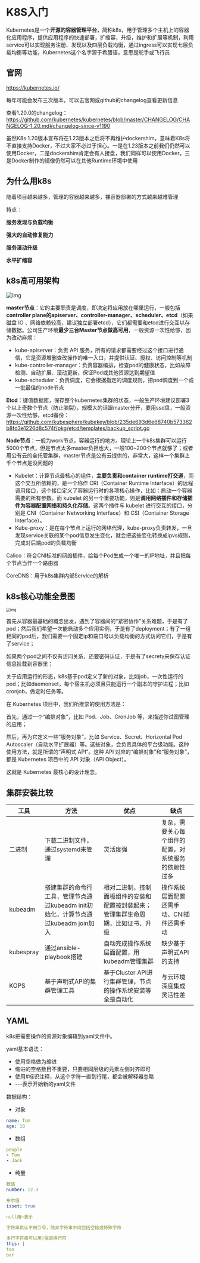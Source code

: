 # K8S入门

Kubernetes是一个**开源的容器管理平台**，简称k8s，用于管理多个主机上的容器化应用程序，提供应用程序的快速部署，扩缩容，升级，维护和扩展等机制，利用service可以实现服务注册、发现以及四层负载均衡，通过ingress可以实现七层负载均衡等功能，Kubernetes这个名字源于希腊语，意思是舵手或飞行员

## 官网

https://kubernetes.io/

每年可能会发布三次版本，可以去官网或github的changelog查看更新信息

查看1.20.0的changelog：https://github.com/kubernetes/kubernetes/blob/master/CHANGELOG/CHANGELOG-1.20.md#changelog-since-v1190

虽然K8s 1.20版本宣布将在1.23版本之后将不再维护dockershim，意味着K8s将不直接支持Docker，不过大家不必过于担心。一是在1.23版本之前我们仍然可以使用Docker，二是dockershim肯定会有人接盘，我们同样可以使用Docker，三是Docker制作的镜像仍然可以在其他Runtime环境中使用

## 为什么用k8s

随着项目越来越多，管理的容器越来越多，裸容器部署的方式越来越难管理

特点：

**服务发现与负载均衡**

**强大的自动修复能力**

**服务滚动升级**

**水平扩缩容**

## k8s高可用架构

![img](https://gitee.com/c_honghui/picture/raw/master/img/20220307145849.png)



**master节点**：它的主要职责是调度，即决定将应用放在哪里运行，一般包括**controller plane的apiserver、controller-manager、scheduler、etcd**（如果磁盘 IO 、网络依赖较高，建议独立部署etcd），它们都需要和etcd进行交互以存储数据。公司生产环境**最少三台Master节点做高可用**，一般资源一次性给够，因为改动麻烦：

- kube-apiserver：负责 API 服务，所有的请求都需要经过这个接口进行通信，它是资源增删查改操作的唯一入口，并提供认证、授权、访问控制等机制
- kube-controller-manager：负责容器编排，检查pod的健康状态，比如故障检测、自动扩展、滚动更新，保证Pod或其他资源达到期望值
- kube-scheduler：负责调度，它会根据指定的调度规则，把pod调度到一个或一批最佳的node节点

**Etcd**：键值数据库，保存整个kubernetes集群的状态，一般生产环境建议部署3个以上奇数个节点（防止脑裂），规模大的话跟master分开，要用ssd盘，一般资源一次性给够，etcd备份：https://github.com/kubesphere/kubekey/blob/235de693d6e68740b573362b8fd3e1226d8c574f/pkg/etcd/templates/backup_script.go

**Node节点**：一般为work节点，容器运行的地方。理论上一个k8s集群可以运行5000个节点，但是节点太多master负担也大，一般100~200个节点就够了；或者用公有云的全托管集群，master节点是公有云提供的，非常大，这样一个集群上千个节点是没问题的

- Kubelet：计算节点最核心的组件，**主要负责和container runtime打交道**，而这个交互所依赖的，是一个称作 CRI（Container Runtime Interface）的远程调用接口，这个接口定义了容器运行时的各项核心操作，比如：启动一个容器需要的所有参数。而 kubelet 的另一个重要功能，则是**调用网络插件和存储插件为容器配置网络和持久化存储**。这两个插件与 kubelet 进行交互的接口，分别是 CNI（Container Networking Interface）和 CSI（Container Storage Interface）。
- Kube-proxy：是在每个节点上运行的网络代理，kube-proxy负责转发，一旦发现service关联的某个pod信息发生变化，就会把这些变化转换成ipvs规则，完成对后端pod的负载均衡

Calico：符合CNI标准的网络插件，给每个Pod生成一个唯一的IP地址，并且把每个节点当作一个路由器

CoreDNS：用于k8s集群内部Service的解析

## k8s核心功能全景图

<img src="https://gitee.com/c_honghui/picture/raw/master/img/20220323161914.webp" alt="img" style="zoom:67%;" />

首先从容器最基础的概念出发，遇到了容器间的“紧密协作”关系难题，于是有了pod；然后我们希望一次能启动多个应用实例，于是有了deployment；有了一组相同的pod后，我们需要一个固定ip和端口号以负载均衡的方式访问它们，于是有了service；

如果两个pod之间不仅有访问关系，还要密码认证，于是有了secrety来保存认证信息挂载到容器里；

关于应用运行的形态，k8s基于pod定义了新的对象，比如job，一次性运行的pod；比如daemonset，每个宿主机必须且只能运行一个副本的守护进程；比如cronjob，做定时任务等。

在 Kubernetes 项目中，我们所推崇的使用方法是：

首先，通过一个“编排对象”，比如 Pod、Job、CronJob 等，来描述你试图管理的应用；

然后，再为它定义一些“服务对象”，比如 Service、Secret、Horizontal Pod Autoscaler（自动水平扩展器）等。这些对象，会负责具体的平台级功能。这种使用方法，就是所谓的“声明式 API”。这种 API 对应的“编排对象”和“服务对象”，都是 Kubernetes 项目中的 API 对象（API Object）。

这就是 Kubernetes 最核心的设计理念。

## 集群安装比较

| 工具      | 方法                                                         | 优点                                                         | 缺点                                                 |
| --------- | ------------------------------------------------------------ | ------------------------------------------------------------ | ---------------------------------------------------- |
| 二进制    | 下载二进制文件，通过systemd来管理                            | 灵活度强                                                     | 复杂，需要关心每个组件的配置，对系统服务的依赖性过多 |
| kubeadm   | 搭建集群的命令行工具，管理节点通过kubeadm init初始化，计算节点通过kubeadm join加入 | 相对二进制，控制面板组件的安装和配置被封装起来；管理集群生命周期，比如证书、升级 | 操作系统层面配置还需手动，CNI插件还需手动            |
| kubespray | 通过ansible-playbook搭建                                     | 自动完成操作系统层面配置，用kubeadm管理集群                  | 缺少基于声明式API的支持                              |
| KOPS      | 基于声明式API的集群管理工具                                  | 基于Cluster API进行集群管理，节点的操作系统安装等全是自动化  | 与云环境深度集成灵活性差                             |

## YAML

k8s把需要操作的资源对象编辑到yaml文件中。

yaml基本语法：

- 使用空格做为缩进
- 缩进的空格数目不重要，只要相同层级的元素左侧对齐即可
- 使用#标识注释，从这个字符一直到行尾，都会被解释器忽略
- ---表示开始新的yaml文件

数据结构：

- 对象

```yaml
name: Tom
age: 18
```

- 数组

```yaml
people
- Tom
- Jack
```

- 纯量

```yaml
数值
number: 12.3

布尔值
isset: true

null用~表示

字符串默认不用引号，除非字符串中间包括空格或特殊字符

多行字符串可以用|保留换行符
this: |
too
bar
```


